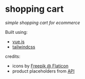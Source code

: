 # shopping cart

<i>simple shopping cart for ecommerce</i>

Built using:
<ul>
  <li><a href="https://vuejs.org/">vue.js</a></li>
  <li><a href="https://tailwindcss.com/">tailwindcss</a></li>
</ul>
credits:
<ul>
  <li>icons by <a href="https://www.flaticon.com/authors/freepik">Freepik @ Flaticon</a> </li>
  <li>product placeholders from <a href="https://raw.githubusercontent.com/ironhack-jc/mid-term-api/main/cart">API</a></li>
</ul>
